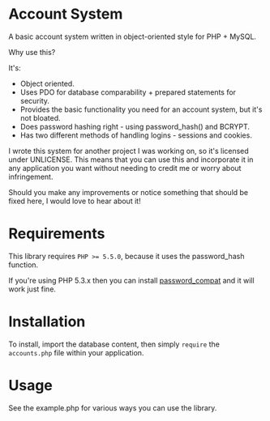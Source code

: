 Account System
============

A basic account system written in object-oriented style for PHP + MySQL. 

Why use this? 

It's:

* Object oriented.
* Uses PDO for database comparability + prepared statements for security.
* Provides the basic functionality you need for an account system, but it's not bloated.
* Does password hashing right - using password_hash() and BCRYPT.
* Has two different methods of handling logins - sessions and cookies.

I wrote this system for another project I was working on, so it's licensed under UNLICENSE. 
This means that you can use this and incorporate it in any application you want without needing
to credit me or worry about infringement.

Should you make any improvements or notice something that should be fixed here, I would love to
hear about it!

Requirements
============

This library requires `PHP >= 5.5.0`, because it uses the password_hash function. 

If you're using PHP 5.3.x then you can install [password_compat](https://github.com/ircmaxell/password_compat) and it will work just fine.

Installation
============

To install, import the database content, then simply `require` the `accounts.php` file within your application. 

Usage
=====

See the example.php for various ways you can use the library.
